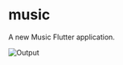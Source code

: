 # music

A new Music Flutter application.


![Output](https://user-images.githubusercontent.com/48829635/81050187-310be080-8edd-11ea-8b07-6e7d31e873d6.gif)

